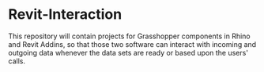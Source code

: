 Revit-Interaction
=================

This repository will contain projects for Grasshopper components in Rhino and Revit Addins, so that those two software can interact with incoming and outgoing data whenever the data sets are ready or based upon the users' calls.

